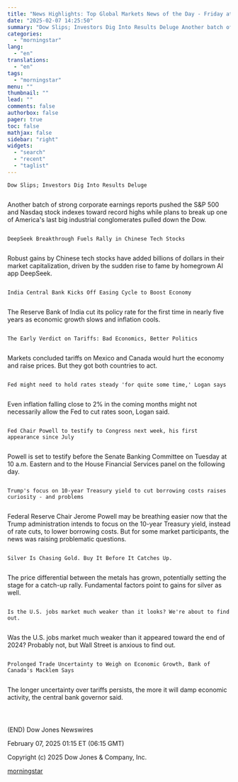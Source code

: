 ```yaml
---
title: "News Highlights: Top Global Markets News of the Day - Friday at 1 AM ET"
date: "2025-02-07 14:25:50"
summary: "Dow Slips; Investors Dig Into Results Deluge Another batch of strong corporate earnings reports pushed the S&amp;P 500 and Nasdaq stock indexes toward record highs while plans to break up one of America's last big industrial conglomerates pulled down the Dow. DeepSeek Breakthrough Fuels Rally in Chinese Tech Stocks Robust..."
categories:
  - "morningstar"
lang:
  - "en"
translations:
  - "en"
tags:
  - "morningstar"
menu: ""
thumbnail: ""
lead: ""
comments: false
authorbox: false
pager: true
toc: false
mathjax: false
sidebar: "right"
widgets:
  - "search"
  - "recent"
  - "taglist"
---
```


```
Dow Slips; Investors Dig Into Results Deluge 
 
```

Another batch of strong corporate earnings reports pushed the S&P 500 and Nasdaq stock indexes toward record highs while plans to break up one of America's last big industrial conglomerates pulled down the Dow.

```
 
DeepSeek Breakthrough Fuels Rally in Chinese Tech Stocks 
 
```

Robust gains by Chinese tech stocks have added billions of dollars in their market capitalization, driven by the sudden rise to fame by homegrown AI app DeepSeek.

```
 
India Central Bank Kicks Off Easing Cycle to Boost Economy 
 
```

The Reserve Bank of India cut its policy rate for the first time in nearly five years as economic growth slows and inflation cools.

```
 
The Early Verdict on Tariffs: Bad Economics, Better Politics 
 
```

Markets concluded tariffs on Mexico and Canada would hurt the economy and raise prices. But they got both countries to act.

```
 
Fed might need to hold rates steady 'for quite some time,' Logan says 
 
```

Even inflation falling close to 2% in the coming months might not necessarily allow the Fed to cut rates soon, Logan said.

```
 
Fed Chair Powell to testify to Congress next week, his first appearance since July 
 
```

Powell is set to testify before the Senate Banking Committee on Tuesday at 10 a.m. Eastern and to the House Financial Services panel on the following day.

```
 
Trump's focus on 10-year Treasury yield to cut borrowing costs raises curiosity - and problems 
 
```

Federal Reserve Chair Jerome Powell may be breathing easier now that the Trump administration intends to focus on the 10-year Treasury yield, instead of rate cuts, to lower borrowing costs. But for some market participants, the news was raising problematic questions.

```
 
Silver Is Chasing Gold. Buy It Before It Catches Up. 
 
```

The price differential between the metals has grown, potentially setting the stage for a catch-up rally. Fundamental factors point to gains for silver as well.

```
 
Is the U.S. jobs market much weaker than it looks? We're about to find out. 
 
```

Was the U.S. jobs market much weaker than it appeared toward the end of 2024? Probably not, but Wall Street is anxious to find out.

```
 
Prolonged Trade Uncertainty to Weigh on Economic Growth, Bank of Canada's Macklem Says 
 
```

The longer uncertainty over tariffs persists, the more it will damp economic activity, the central bank governor said.

```
 
 
```

(END) Dow Jones Newswires

February 07, 2025 01:15 ET (06:15 GMT)

Copyright (c) 2025 Dow Jones & Company, Inc.

[morningstar](https://www.morningstar.com/news/dow-jones/20250207694/news-highlights-top-global-markets-news-of-the-day-friday-at-1-am-et)
